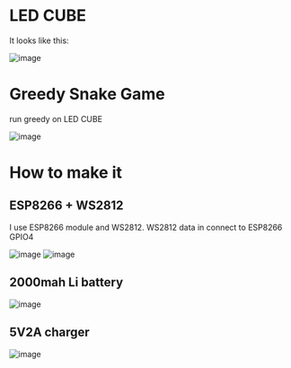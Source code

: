 # LED CUBE

It looks like this:

![image](https://github.com/MrYangzhi/LED_CUBE/blob/master/image/image1.jpg)

# Greedy Snake Game

run greedy on LED CUBE


![image](https://github.com/MrYangzhi/LED_CUBE/blob/master/image/greedy_snake.gif)



# How to make it

## ESP8266 + WS2812
I use ESP8266 module and WS2812.
WS2812 data in connect to ESP8266 GPIO4

![image](https://github.com/MrYangzhi/LED_CUBE/blob/master/image/esp8266.jpg)
![image](https://github.com/MrYangzhi/LED_CUBE/blob/master/image/ws2812.jpg)

## 2000mah Li battery

![image](https://github.com/MrYangzhi/LED_CUBE/blob/master/image/battery.jpg)

## 5V2A charger
![image](https://github.com/MrYangzhi/LED_CUBE/blob/master/image/charger.jpg)




